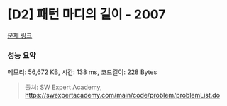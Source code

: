 # [D2] 패턴 마디의 길이 - 2007 

[문제 링크](https://swexpertacademy.com/main/code/problem/problemDetail.do?contestProbId=AV5P1kNKAl8DFAUq) 

### 성능 요약

메모리: 56,672 KB, 시간: 138 ms, 코드길이: 228 Bytes



> 출처: SW Expert Academy, https://swexpertacademy.com/main/code/problem/problemList.do